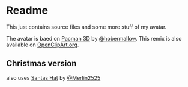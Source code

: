 # Readme

This just contains source files and some more stuff of my avatar.

The avatar is baed on [Pacman 3D](https://openclipart.org/detail/176294/pacman-3d-by-hobermallow-176294) by [@hobermallow](https://openclipart.org/user-detail/hobermallow).
This remix is also available on [OpenClipArt.org](https://openclipart.org/detail/288817/green-pacman-eating-orange-balls-rugks-avatar).

## Christmas version

also uses [Santas Hat](https://openclipart.org/detail/170656/santas-hat) by [@Merlin2525](https://openclipart.org/user-detail/Merlin2525)

